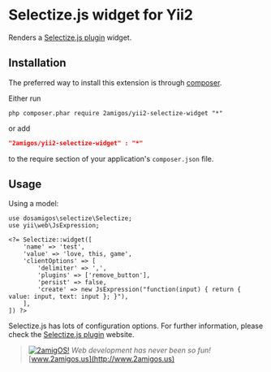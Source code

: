 Selectize.js widget for Yii2
==============================

Renders a [Selectize.js plugin](http://brianreavis.github.io/selectize.js/) widget.

Installation
------------
The preferred way to install this extension is through [composer](http://getcomposer.org/download/).

Either run

```
php composer.phar require 2amigos/yii2-selectize-widget "*"
```
or add

```json
"2amigos/yii2-selectize-widget" : "*"
```

to the require section of your application's `composer.json` file.

Usage
-----
Using a model:

```
use dosamigos\selectize\Selectize;
use yii\web\JsExpression;

<?= Selectize::widget([
    'name' => 'test',
    'value' => 'love, this, game',
    'clientOptions' => [
        'delimiter' => ',',
        'plugins' => ['remove_button'],
        'persist' => false,
        'create' => new JsExpression("function(input) { return { value: input, text: input }; }"),
    ],
]) ?>
```
Selectize.js has lots of configuration options. For further information, please check the
[Selectize.js plugin](http://brianreavis.github.io/selectize.js/) website.

> [![2amigOS!](http://www.gravatar.com/avatar/55363394d72945ff7ed312556ec041e0.png)](http://www.2amigos.us)
<i>Web development has never been so fun!</i>
[www.2amigos.us](http://www.2amigos.us)
